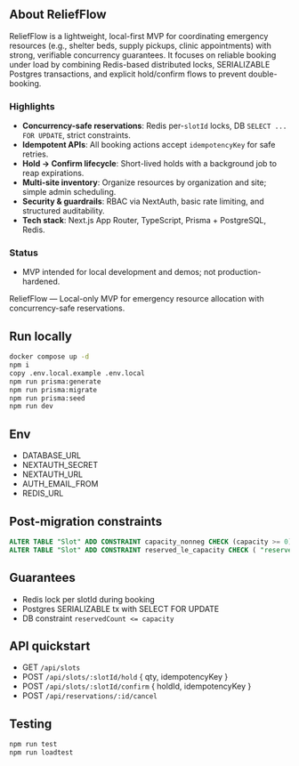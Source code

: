 ## About ReliefFlow

ReliefFlow is a lightweight, local-first MVP for coordinating emergency resources (e.g., shelter beds, supply pickups, clinic appointments) with strong, verifiable concurrency guarantees. It focuses on reliable booking under load by combining Redis-based distributed locks, SERIALIZABLE Postgres transactions, and explicit hold/confirm flows to prevent double-booking.

### Highlights
- **Concurrency-safe reservations**: Redis per-`slotId` locks, DB `SELECT ... FOR UPDATE`, strict constraints.
- **Idempotent APIs**: All booking actions accept `idempotencyKey` for safe retries.
- **Hold → Confirm lifecycle**: Short-lived holds with a background job to reap expirations.
- **Multi-site inventory**: Organize resources by organization and site; simple admin scheduling.
- **Security & guardrails**: RBAC via NextAuth, basic rate limiting, and structured auditability.
- **Tech stack**: Next.js App Router, TypeScript, Prisma + PostgreSQL, Redis.

### Status
- MVP intended for local development and demos; not production-hardened.

ReliefFlow — Local-only MVP for emergency resource allocation with concurrency-safe reservations.

## Run locally

```bash
docker compose up -d
npm i
copy .env.local.example .env.local
npm run prisma:generate
npm run prisma:migrate
npm run prisma:seed
npm run dev
```

## Env

- DATABASE_URL
- NEXTAUTH_SECRET
- NEXTAUTH_URL
- AUTH_EMAIL_FROM
- REDIS_URL

## Post-migration constraints

```sql
ALTER TABLE "Slot" ADD CONSTRAINT capacity_nonneg CHECK (capacity >= 0);
ALTER TABLE "Slot" ADD CONSTRAINT reserved_le_capacity CHECK ( "reservedCount" <= "capacity" );
```

## Guarantees

- Redis lock per slotId during booking
- Postgres SERIALIZABLE tx with SELECT FOR UPDATE
- DB constraint `reservedCount <= capacity`

## API quickstart

- GET `/api/slots`
- POST `/api/slots/:slotId/hold` { qty, idempotencyKey }
- POST `/api/slots/:slotId/confirm` { holdId, idempotencyKey }
- POST `/api/reservations/:id/cancel`

## Testing

```bash
npm run test
npm run loadtest
```

